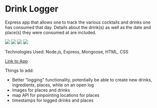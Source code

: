 # Drink Logger

Express app that allows one to track the various cocktails and drinks one has consumed that day. Details about the drink(s) as well as the date and place(s) they
were consumed at are included.

<img src="https://i.imgur.com/fQxJ20X.png" />
<img src="https://i.imgur.com/qYsVoDI.png" />
<img src="https://i.imgur.com/oSk5Bu4.png" />
<img src="https://i.imgur.com/9qJWC6X.png" />

Technologies Used: Node.js, Express, Mongoose, HTML, CSS

[Link to App](https://drink-logger-deploy.herokuapp.com/)

Things to add:

- Better "logging" functionality, potentially be able to create new drinks, ingredients, places, while on an open log
- Images for places and drinks
- map API for pinpointing locations for places
- timestamps for logged drinks and places
